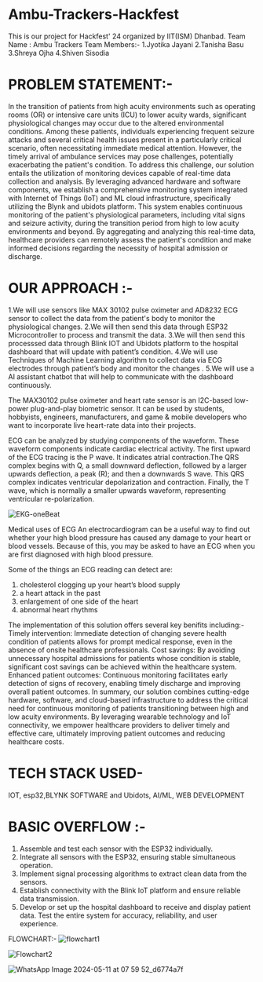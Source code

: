 # Ambu-Trackers-Hackfest
This is our project for Hackfest' 24 organized by IIT(ISM) Dhanbad.
Team Name : Ambu Trackers
Team Members:-
1.Jyotika Jayani
2.Tanisha Basu
3.Shreya Ojha 
4.Shiven Sisodia
# PROBLEM STATEMENT:-
In the transition of patients from high acuity environments such as operating
rooms (OR) or intensive care units (ICU) to lower acuity wards, significant
physiological changes may occur due to the altered environmental conditions.
Among these patients, individuals experiencing frequent seizure attacks and several critical health issues present in a particularly critical scenario,
often necessitating immediate medical attention. However, the timely arrival of ambulance services may pose
challenges, potentially exacerbating the patient's condition.
To address this challenge, our solution entails the utilization of 
monitoring devices capable of real-time data collection and analysis. By
leveraging advanced hardware and software components, we establish a
comprehensive monitoring system integrated with Internet of Things (IoT) and ML
cloud infrastructure, specifically utilizing the Blynk and ubidots platform.
This system enables continuous monitoring of the patient's physiological
parameters, including vital signs and seizure activity, during the transition
period from high to low acuity environments and beyond. By aggregating
and analyzing this real-time data, healthcare providers can remotely
assess the patient's condition and make informed decisions regarding the
necessity of hospital admission or discharge.
# OUR APPROACH :-
1.We will use sensors like MAX 30102 pulse oximeter and AD8232 ECG sensor to collect  the data from the patient's body to monitor the physiological changes.
2.We will then send this data through ESP32 Microcontroller to process  and transmit the data.
3.We will then send this processsed data through Blink IOT and Ubidots platform to  the hospital dashboard that will update with patient’s condition.
4.We will use  Techniques of Machine Learning algorithm to collect data via ECG electrodes through patient’s body and monitor the changes .
5.We will use a AI assistant chatbot that will help to communicate with the dashboard continuously.

The MAX30102 pulse oximeter and heart rate sensor is an I2C-based low-power plug-and-play biometric sensor. It can be used by students, hobbyists, engineers, manufacturers, and game & mobile developers who want to incorporate live heart-rate data into their projects.

ECG can be analyzed by studying components of the waveform. These waveform components indicate cardiac electrical activity. The first upward of the ECG tracing is the P wave. It indicates atrial contraction.The QRS complex begins with Q, a small downward deflection, followed by a larger upwards deflection, a peak (R); and then a downwards S wave. This QRS complex indicates ventricular depolarization and contraction. Finally, the T wave, which is normally a smaller upwards waveform, representing ventricular re-polarization.

![EKG-oneBeat](https://github.com/JyotikaJayani-08/Ambu-Trackers-Hackfest/assets/158709375/816e12fe-87a0-452d-8d45-0b804d940e9c)


Medical uses of ECG
An electrocardiogram can be a useful way to find out whether your high blood pressure has caused any damage to your heart or blood vessels. Because of this, you may be asked to have an ECG when you are first diagnosed with high blood pressure.

Some of the things an ECG reading can detect are:
1. cholesterol clogging up your heart’s blood supply
2. a heart attack in the past
3. enlargement of one side of the heart
4. abnormal heart rhythms

The implementation of this solution offers several key benifits
including:-
Timely intervention: Immediate detection of changing severe health condition of patients allows for prompt medical response, 
even in the absence of onsite healthcare professionals.
Cost savings: By avoiding unnecessary hospital admissions
for patients whose condition is stable, significant cost savings
can be achieved within the healthcare system.
Enhanced patient outcomes: Continuous monitoring
facilitates early detection of signs of recovery, enabling
timely discharge and improving overall patient outcomes.
In summary, our solution combines cutting-edge hardware,
software, and cloud-based infrastructure to address the critical need
for continuous monitoring of patients transitioning between high
and low acuity environments. By leveraging wearable technology
and IoT connectivity, we empower healthcare providers to deliver
timely and effective care, ultimately improving patient outcomes
and reducing healthcare costs.

# TECH STACK USED-
IOT, esp32,BLYNK SOFTWARE and Ubidots, AI/ML, WEB DEVELOPMENT
# BASIC OVERFLOW :- 
1. Assemble and test each sensor with the ESP32 individually.
2. Integrate all sensors with the ESP32, ensuring stable
simultaneous operation.
3. Implement signal processing algorithms to extract clean data
from the sensors.
4. Establish connectivity with the Blink IoT platform and ensure
reliable data transmission.
5. Develop or set up the hospital dashboard to receive and display
patient data.
Test the entire system for accuracy, reliability, and user
experience.

FLOWCHART:-
![flowchart1](https://github.com/JyotikaJayani-08/Ambu-Trackers-Hackfest/assets/158709375/a285302e-5a47-499d-9100-6872e2eb5ed3)







![Flowchart2](https://github.com/JyotikaJayani-08/Ambu-Trackers-Hackfest/assets/158709375/8be35b2c-c3a5-4ea1-8ebe-9675b1182fc6)








![WhatsApp Image 2024-05-11 at 07 59 52_d6774a7f](https://github.com/JyotikaJayani-08/Ambu-Trackers-Hackfest/assets/158709375/a61305d4-b74f-4476-9eb3-25c95ce8897b)


